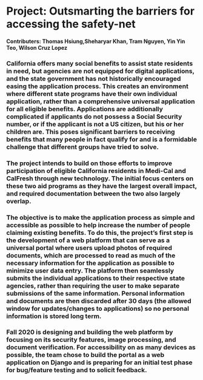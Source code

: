 # Project: Outsmarting the barriers for accessing the safety-net
#### Contributers: Thomas Hsiung,Sheharyar Khan, Tram Nguyen, Yin Yin Teo, Wilson Cruz Lopez

### California offers many social benefits to assist state residents in need, but agencies are not equipped for digital applications, and the state government has not historically encouraged easing the application process.  This creates an environment where different state programs have their own individual application, rather than a comprehensive universal application for all eligible benefits.  Applications are additionally complicated if applicants do not possess a Social Security number, or if the applicant is not a US citizen, but his or her children are.  This poses significant barriers to receiving benefits that many people in fact qualify for and is a formidable challenge that different groups have tried to solve.

### The project intends to build on those efforts to improve participation of eligible California residents in Medi-Cal and CalFresh through new technology.  The initial focus centers on these two aid programs as they have the largest overall impact, and required documentation between the two also largely overlap.

### The objective is to make the application process as simple and accessible as possible to help increase the number of people claiming existing benefits.  To do this, the project’s first step is the development of a web platform that can serve as a universal portal where users upload photos of required documents, which are processed to read as much of the necessary information for the application as possible to minimize user data entry.  The platform then seamlessly submits the individual applications to their respective state agencies, rather than requiring the user to make separate submissions of the same information.  Personal information and documents are then discarded after 30 days (the allowed window for updates/changes to applications) so no personal information is stored long term.

### Fall 2020 is designing and building the web platform by focusing on its security features, image processing, and document verification.  For accessibility on as many devices as possible, the team chose to build the portal as a web application on Django and is preparing for an initial test phase for bug/feature testing and to solicit feedback.
